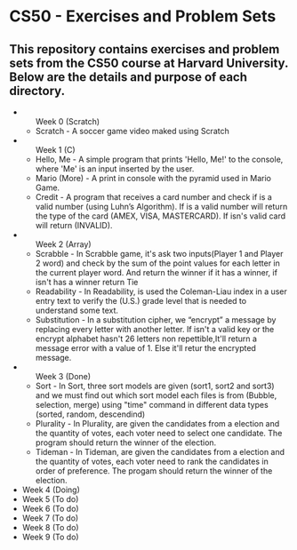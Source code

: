 <h1>CS50 - Exercises and Problem Sets</h1>

<h2>This repository contains exercises and problem sets from the CS50 course at Harvard University. Below are the details and purpose of each directory.</h2>


<ul>
    <li>
    <ul>
    Week 0 (Scratch)
        <li>Scratch - A soccer game video maked using Scratch</li>
    </ul>
    </li>
    <li>
    <ul>Week 1 (C)
    <li>Hello, Me - A simple program that prints 'Hello, Me!' to the console, where 'Me' is an input inserted by the user.</li>
    <li>Mario (More) - A print in console with the pyramid used in Mario Game.
    </li>
    <li>Credit - A program that receives a card number and check if is a valid number (using Luhn’s Algorithm). If is a valid number will return the type of the card (AMEX, VISA, MASTERCARD). If isn's valid card will return (INVALID).
    </li>
    </ul>
    </li>
    <li>
    <ul>
    Week 2 (Array)
    <li>Scrabble - In Scrabble game, it's ask two inputs(Player 1 and Player 2 word) and check by the sum of the point values for each letter in the current player word. And return the winner if it has a winner, if isn't has a winner return Tie</li>
    <li>Readability - In Readability, is used the Coleman-Liau index in a user entry text to verify the (U.S.) grade level that is needed to understand some text.
    </li>
    <li>Substitution - In a substitution cipher, we “encrypt” a message by replacing every letter with another letter. If isn't a valid key or the  encrypt alphabet hasn't 26 letters non repettible,It'll return a message error with a value of 1. Else it'll retur the encrypted message.
    </li>
    </ul>
    </li>
    <li>
    <ul>Week 3 (Done)
    <li>Sort - In Sort, three sort models are given (sort1, sort2 and sort3)  and we must find out which sort model each files is from (Bubble, selection, merge) using "time" command in different data types (sorted, random, descendind)</li>
    <li>Plurality - In Plurality, are given the candidates from a election and the quantity of votes, each voter need to select one candidate. The program should return the winner of the election.</li>
    <li>Tideman - In Tideman, are given the candidates from a election and the quantity of votes, each voter need to rank the candidates in order of preference. The progam should return the winner of the election.</li>
    </ul></li>
    <li>Week 4 (Doing)</li>
    <li>Week 5 (To do)</li>
    <li>Week 6 (To do)</li>
    <li>Week 7 (To do)</li>
    <li>Week 8 (To do)</li>
    <li>Week 9 (To do)</li>
</ul>
